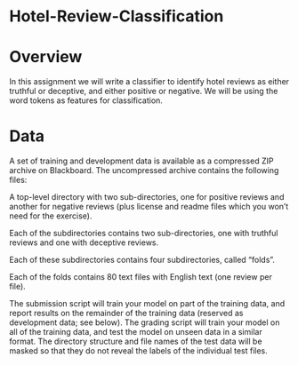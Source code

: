 # Hotel-Review-Classification
# Overview
In this assignment we will write a  classifier to identify hotel reviews as either truthful or deceptive, and either positive or negative. We will be using the word tokens as features for classification.

# Data
A set of training and development data is available as a compressed ZIP archive on Blackboard. The uncompressed archive contains the following files:

A top-level directory with two sub-directories, one for positive reviews and another for negative reviews (plus license and readme files which you won’t need for the exercise).

Each of the subdirectories contains two sub-directories, one with truthful reviews and one with deceptive reviews.

Each of these subdirectories contains four subdirectories, called “folds”.

Each of the folds contains 80 text files with English text (one review per file).

The submission script will train your model on part of the training data, and report results on the remainder of the training data (reserved as development data; see below). The grading script will train your model on all of the training data, and test the model on unseen data in a similar format. The directory structure and file names of the test data will be masked so that they do not reveal the labels of the individual test files.
